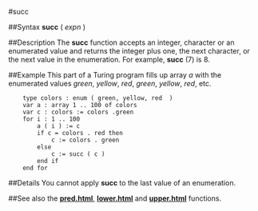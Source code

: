 
#succ

##Syntax
**succ** ( _expn_ )


##Description
The **succ** function accepts an integer, character or an enumerated value and returns the integer plus one, the next character, or the next value in the enumeration. For example, **succ** (7) is 8. 


##Example
This part of a Turing program fills up array _a_ with the enumerated values _green_, _yellow_, _red_, _green_, _yellow_, _red_, etc.

        type colors : enum ( green, yellow, red  )
        var a : array 1 .. 100 of colors
        var c : colors := colors .green
        for i : 1 .. 100
            a ( i ) := c
            if c = colors . red then
                c := colors . green
            else
                c := succ ( c )
            end if
        end for
##Details
You cannot  apply **succ** to the last value of an enumeration.


##See also
the **[pred.html](pred)**, **[lower.html](lower)** and **[upper.html](upper)** functions.

